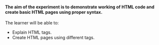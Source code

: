 #### The aim of the experiment is to demonstrate working of HTML code and create basic HTML pages using proper syntax.
The learner will be able to:

   -  Explain HTML tags.
   -  Create HTML pages using different tags.
